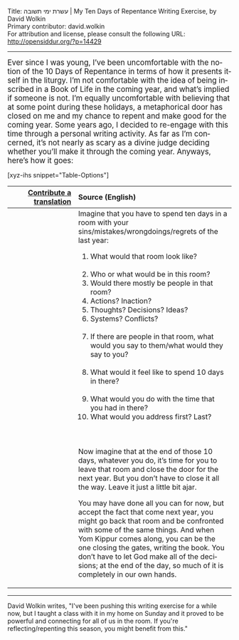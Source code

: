 <html>
<head></head>
<body>
Title: עשרת ימי תשובה | My Ten Days of Repentance Writing Exercise, by David Wolkin<br />
Primary contributor: david.wolkin<br />
For attribution and license, please consult the following URL: <a href="http://opensiddur.org/?p=14429">http://opensiddur.org/?p=14429</a>
<p />
<hr />

<div class="english" lang="en" style="font-size: 1.2em;">
Ever since I was young, I’ve been uncomfortable with the notion of the 10 Days of Repentance in terms of how it presents itself in the liturgy. I’m not comfortable with the idea of being inscribed in a Book of Life in the coming year, and what’s implied if someone is not. I’m equally uncomfortable with believing that at some point during these holidays, a metaphorical door has closed on me and my chance to repent and make good for the coming year. Some years ago, I decided to re-engage with this time through a personal writing activity. As far as I’m concerned, it’s not nearly as scary as a divine judge deciding whether you’ll make it through the coming year. Anyways, here’s how it goes:
</div>

</hr />

[xyz-ihs snippet="Table-Options"]<table style="margin-left: auto; margin-right: auto;" class="draggable">
<thead><tr><th id="x" style="text-align: right;"><a href="/translate/" target="_blank" rel="noopener">Contribute a translation</a></th><th style="text-align: left;">Source (English)</th></tr></thead>
<tbody>
<tr><td style="vertical-align:top;" width="30%">
<div class="liturgy" lang="he">

</div></td>
 
<td style="vertical-align:top;">
<div class="english" lang="en">
<span class="instruction">Imagine that you have to spend ten days in a room with your sins/mistakes/wrongdoings/regrets of the last year:
<ol>
    <li>What would that room look like?</li>
&nbsp;
    <li>Who or what would be in this room?</li> 
    <li>Would there mostly be people in that room?</li> 
    <li>Actions? Inaction?</li> 
    <li>Thoughts? Decisions? Ideas?</li> 
    <li>Systems? Conflicts?</li>
&nbsp;
    <li>If there are people in that room, what would you say to them/what would they say to you?</li>
&nbsp;
    <li>What would it feel like to spend 10 days in there?</li>
&nbsp;
    <li>What would you do with the time that you had in there? 
    <li>What would you address first? Last?</li></span>
</ol>

&nbsp;
</div></td></tr>


<tr><td style="vertical-align:top;" width="30%">
<div class="liturgy" lang="he">

</div></td>

<td style="vertical-align:top;">
<div class="english" lang="en">
<span class="instruction">Now imagine that at the end of those 10 days, whatever you do, it’s time for you to leave that room and close the door for the next year. But you don’t have to close it all the way. Leave it just a little bit ajar.

You may have done all you can for now, but accept the fact that come next year, you might go back that room and be confronted with some of the same things. And when Yom Kippur comes along, you can be the one closing the gates, writing the book. You don’t have to let God make all of the decisions; at the end of the day, so much of it is completely in our own hands.</span>
</div></td>
</tbody></table>

<hr />

David Wolkin writes, "I've been pushing this writing exercise for a while now, but I taught a class with it in my home on Sunday and it proved to be powerful and connecting for all of us in the room. If you're reflecting/repenting this season, you might benefit from this."
</body>
</html>